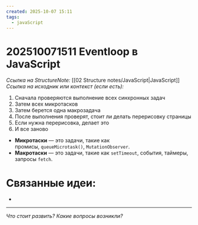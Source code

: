 ```yaml
---
created: 2025-10-07 15:11
tags:
  - javaScript
---
```

# 202510071511 Eventloop в JavaScript

*Ссылка на StructureNote:* [[02 Structure notes/JavaScript|JavaScript]]
*Ссылка на исходник или контекст (если есть):* 

1) Сначала проверяются выполнение всех синхронных задач
2) Затем всех микротасков
3) Затем берется одна макрозадача
4) После выполнения проверят, стоит ли делать перерисовку страницы
5) Если нужна перерисовка, делает это
6) И все заново
- **Микротаски** — это задачи, такие как промисы, `queueMicrotask()`, `MutationObserver`.
- **Макротаски** — это задачи, такие как `setTimeout`, события, таймеры, запросы `fetch`.

# Связанные идеи:

* 
---

*Что стоит развить? Какие вопросы возникли?*
